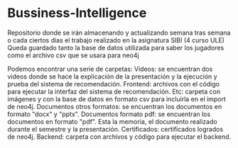 # Bussiness-Intelligence
Repositorio donde se irán almacenando y actualizando semana tras semana o cada ciertos dias el trabajo realizado en la asignatura SIBI (4 curso ULE)
Queda guardado tanto la base de datos utilizada para saber los jugadores como el archivo csv que se usara para neo4j

Podemos encontrar una serie de carpetas:
Videos: se encuentran dos videos donde se hace la explicación de la presentación y la ejecución y prueba del sistema de recomendación.
Frontend: archivos con el código para ejecutar la interfaz del sistema de recomendación.
Etc: carpeta con imágenes y con la base de datos en formato csv para incluirla en el import de neo4j.
Documentos otros formatos: se encuentran los documentos en formato "docx" y "pptx".
Documentos formato pdf: se encuentran los documentos en formato "pdf". Esta la memoria, el documento realizado durante el semestre y la presentación.
Certificados: certificados logrados de neo4j.
Backend: carpeta con archivos y código para ejecutar el backend.
